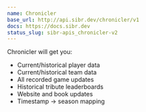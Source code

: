 ```yaml
---
name: Chronicler
base_url: http://api.sibr.dev/chronicler/v1
docs: https://docs.sibr.dev
status_slug: sibr-apis_chronicler-v2
---
```

Chronicler will get you:

- Current/historical player data
- Current/historical team data
- All recorded game updates
- Historical tribute leaderboards
- Website and book updates
- Timestamp -> season mapping